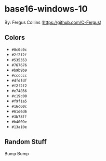 # base16-windows-10

By: Fergus Collins (https://github.com/C-Fergus)

## Colors

* `#0c0c0c`
* `#2f2f2f`
* `#535353`
* `#767676`
* `#b9b9b9`
* `#cccccc`
* `#dfdfdf`
* `#f2f2f2`
* `#e74856`
* `#c19c00`
* `#f9f1a5`
* `#16c60c`
* `#61d6d6`
* `#3b78ff`
* `#b4009e`
* `#13a10e`

## Random Stuff

Bump
Bump

